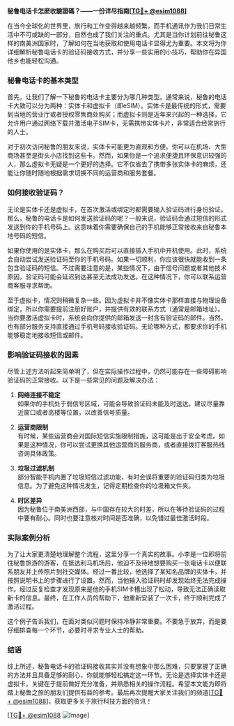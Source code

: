 **秘鲁电话卡怎麽收驗證碼？——一份详尽指南[[TG💪+ @esim1088](https://t.me/s/esim1088)]**

在当今全球化的世界里，旅行和工作变得越来越频繁，而手机通讯作为我们日常生活中不可或缺的一部分，自然也成了我们关注的重点。尤其是当你计划前往秘鲁这样的南美洲国家时，了解如何在当地获取和使用电话卡显得尤为重要。本文将为你详细解析秘鲁电话卡的验证码接收方式，并分享一些实用的小技巧，帮助你在异国他乡也能轻松沟通。

### 秘鲁电话卡的基本类型

首先，让我们了解一下秘鲁的电话卡主要分为哪几种类型。通常来说，秘鲁的电话卡大致可以分为两种：实体卡和虚拟卡（即eSIM）。实体卡是最传统的形式，需要到当地的营业厅或者授权零售商处购买；而虚拟卡则是近年来兴起的一种选择，它允许用户通过网络下载并激活电子SIM卡，无需携带实体卡片，非常适合经常旅行的人士。

对于初次访问秘鲁的朋友来说，实体卡可能更为直观和方便。你可以在机场、大型商场甚至是街头小店找到这些卡。然而，如果你是一个追求便捷且环保意识较强的人，那么虚拟卡无疑是一个更好的选择。它不仅省去了携带多张实体卡的麻烦，还能让你随时随地根据需求切换不同的运营商和服务套餐。

### 如何接收验证码？

无论是实体卡还是虚拟卡，在首次激活或绑定时都需要输入验证码进行身份验证。那么，秘鲁的电话卡是如何发送验证码的呢？一般来说，验证码会通过短信的形式发送到你的手机号码上。这意味着你需要确保自己的手机能够正常接收来自秘鲁本地号码的短信。

如果你使用的是实体卡，那么在购买后可以直接插入手机中开机使用。此时，系统会自动尝试发送验证码至你的手机号码。如果一切顺利，你应该很快就能收到一条包含验证码的短信。不过需要注意的是，某些情况下，由于信号问题或者其他技术原因，验证码可能会延迟到达甚至无法成功发送。在这种情况下，你可以联系运营商客服寻求帮助。

至于虚拟卡，情况则稍微复杂一些。因为虚拟卡并不像实体卡那样直接与物理设备绑定，所以你需要提前注册好账户，并提供有效的联系方式（通常是邮箱地址）。当你要激活虚拟卡时，系统会向你提供的邮箱发送一封含有验证码的邮件。当然，也有部分服务支持直接通过手机号码接收验证码。无论哪种方式，都要求你的手机能够稳定地接收短信或邮件。

### 影响验证码接收的因素

尽管上述方法听起来简单明了，但在实际操作过程中，仍然可能存在一些障碍影响验证码的正常接收。以下是一些常见的问题及解决办法：

1. **网络连接不稳定**  
   如果你的手机处于弱信号区域，可能会导致验证码未能及时送达。建议尽量靠近窗口或者高楼等位置，以改善信号质量。

2. **运营商限制**  
   有时候，某些运营商会对国际短信实施限制措施，这可能是出于安全考虑。如果是这种情况，你可以尝试更换其他运营商的服务商，或者直接拨打客服热线咨询具体政策。

3. **垃圾过滤机制**  
   部分智能手机内置了垃圾短信过滤功能，有时会误将重要的验证码归类为垃圾信息。为了避免这种情况发生，记得定期检查你的垃圾箱文件夹。

4. **时区差异**  
   因为秘鲁位于南美洲西部，与中国存在较大的时差，所以在等待验证码的过程中要有耐心。同时也要注意核对时间是否准确，以免错过最佳激活时段。

### 实际案例分析

为了让大家更清楚地理解整个流程，这里分享一个真实的故事。小李是一位即将前往秘鲁旅游的游客，在抵达利马机场后，他迫不及待地想要购买一张电话卡以便联系朋友并上传照片到社交媒体。经过一番比较，他选择了某知名品牌的实体卡，并按照说明书上的步骤进行了设置。然而，当他输入验证码时却发现始终无法完成操作。经过反复检查才发现原来是他的手机SIM卡槽出现了松动，导致无法正确读取新卡的信息。最终，在工作人员的帮助下，他重新安装了一次卡，终于顺利完成了激活过程。

这个例子告诉我们，在面对类似问题时保持冷静非常重要。不要急于放弃，而是要仔细排查每一个环节，必要时寻求专业人士的帮助。

### 结语

综上所述，秘鲁电话卡的验证码接收其实并没有想象中那么困难，只要掌握了正确的方法并且具备足够的耐心，你就能够轻松搞定这一环节。无论是选择实体卡还是虚拟卡，关键在于提前做好充分准备，并熟悉相关的操作流程。希望本文能为即将踏上秘鲁之旅的朋友们提供有益的参考。最后再次提醒大家关注我们的频道[[TG💪+ @esim1088](https://t.me/s/esim1088)]，获取更多关于旅行科技方面的资讯！

[[TG💪+ @esim1088](https://t.me/s/esim1088) ![Image](https://i.postimg.cc/4NQfJmqS/Snipaste-2025-05-13-00-14-12.png)]